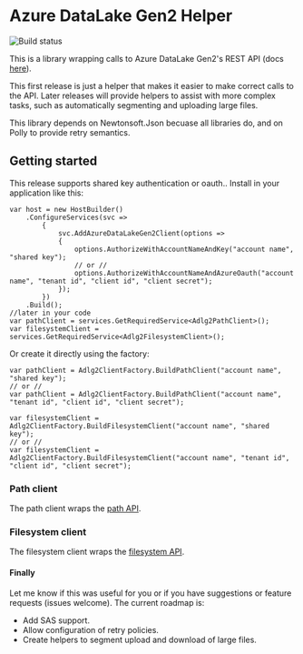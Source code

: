 # Azure DataLake Gen2 Helper
![Build status](https://dev.azure.com/peterdowdy/Adlg2Helper/_apis/build/status/Adlg2Helper%20Release)

This is a library wrapping calls to Azure DataLake Gen2's REST API (docs [here](https://docs.microsoft.com/en-us/rest/api/storageservices/data-lake-storage-gen2)).

This first release is just a helper that makes it easier to make correct calls to the API. Later releases will provide helpers to assist with more complex tasks, such as automatically segmenting and uploading large files.

This library depends on Newtonsoft.Json becuase all libraries do, and on Polly to provide retry semantics.

## Getting started
This release supports shared key authentication or oauth.. Install in your application like this:
```
var host = new HostBuilder()
    .ConfigureServices(svc =>
        {
            svc.AddAzureDataLakeGen2Client(options =>
            {
                options.AuthorizeWithAccountNameAndKey("account name", "shared key");
                // or //
                options.AuthorizeWithAccountNameAndAzureOauth("account name", "tenant id", "client id", "client secret");
            });
        })
    .Build();
//later in your code
var pathClient = services.GetRequiredService<Adlg2PathClient>();
var filesystemClient = services.GetRequiredService<Adlg2FilesystemClient>();
```

Or create it directly using the factory:
```
var pathClient = Adlg2ClientFactory.BuildPathClient("account name", "shared key");
// or //
var pathClient = Adlg2ClientFactory.BuildPathClient("account name", "tenant id", "client id", "client secret");

var filesystemClient = Adlg2ClientFactory.BuildFilesystemClient("account name", "shared key");
// or //
var filesystemClient = Adlg2ClientFactory.BuildFilesystemClient("account name", "tenant id", "client id", "client secret");
```

### Path client
The path client wraps the [path API](https://docs.microsoft.com/en-us/rest/api/storageservices/datalakestoragegen2/path).

### Filesystem client
The filesystem client wraps the [filesystem API](https://docs.microsoft.com/en-us/rest/api/storageservices/datalakestoragegen2/filesystem).

#### Finally
Let me know if this was useful for you or if you have suggestions or feature requests (issues welcome). The current roadmap is:
* Add SAS support.
* Allow configuration of retry policies.
* Create helpers to segment upload and download of large files. 
